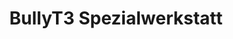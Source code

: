 ---
title: "BullyT3 Spezialwerkstatt"
url: /bad-schoenborn/bullyt3-spezialwerkstatt/
shop: Autowerkstatt
---